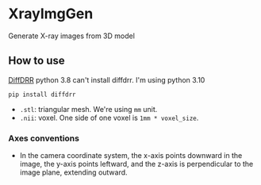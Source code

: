 # XrayImgGen
Generate X-ray images from 3D model

## How to use
[DiffDRR](https://github.com/eigenvivek/DiffDRR)
python 3.8 can't install diffdrr. I'm using python 3.10
```shell
pip install diffdrr
```
* `.stl`: triangular mesh. We're using `mm` unit.
* `.nii`: voxel. One side of one voxel is `1mm * voxel_size`.

### Axes conventions
* In the camera coordinate system, the x-axis points downward in the image, the y-axis points leftward, and the z-axis is perpendicular to the image plane, extending outward.
